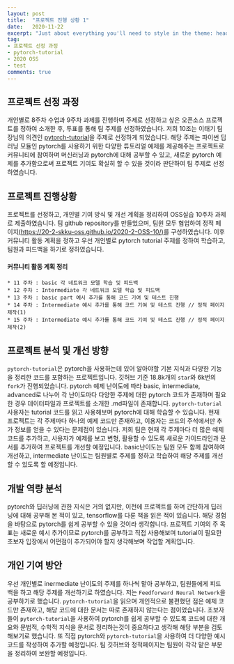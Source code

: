 ```yaml
---
layout: post
title:  "프로젝트 진행 상황 1"
date:   2020-11-22
excerpt: "Just about everything you'll need to style in the theme: headings, paragraphs, blockquotes, tables, code blocks, and more."
tag:
- 프로젝트 선정 과정
- pytorch-tutorial
- 2020 OSS
- test
comments: true
---
```


## 프로젝트 선정 과정

 개인별로 8주차 수업과 9주차 과제를 진행하며 주제로 선정하고 싶은 오픈소스 프로젝트를 정하여 소개한 후, 투표를 통해 팀 주제를 선정하였습니다. 저희 10조는 이태기 팀장님의 의견인 [pytorch-tutorial](https://github.com/yunjey/pytorch-tutorial)을 주제로 선정하게 되었습니다. 해당 주제는 파이썬 딥러닝 모듈인 pytorch를 사용하기 위한 다양한 튜토리얼 예제를 제공해주는 프로젝트로 커뮤니티에 참여하며 머신러닝과 pytorch에 대해 공부할 수 있고, 새로운 pytorch 예제를 추가함으로써 프로젝트 기여도 확실히 할 수 있을 것이라 판단하여 팀 주제로 선정하였습니다.

## 프로젝트 진행상황

 프로젝트를 선정하고, 개인별 기여 방식 및 개선 계획을 정리하여 OSS실습 10주차 과제로 제출하였습니다. 팀 github repository를 만들었으며, 팀원 모두 협업하여 정적 페이지[(https://20-2-skku-oss.github.io/2020-2-OSS-10/)](https://20-2-skku-oss.github.io/2020-2-OSS-10/)를 구성하였습니다.
 이후 커뮤니티 활동 계획을 정하고 우선 개인별로 pytorch tutorial 주제를 정하여 학습하고, 팀원과 피드백을 하기로 정하였습니다.
 
   #### 커뮤니티 활동 계획 정리
    * 11 주차 : basic 각 네트워크 모델 학습 및 피드백
    * 12 주차 : Intermediate 각 네트워크 모델 학습 및 피드백
    * 13 주차 : basic part 예시 추가를 통해 코드 기여 및 테스트 진행
    * 14 주차 : Intermediate 예시 추가를 통해 코드 기여 및 테스트 진행 // 정적 페이지 제작(1)
    * 15 주차 : Intermediate 예시 추가를 통해 코드 기여 및 테스트 진행 // 정적 페이지 제작(2)
 
 ## 프로젝트 분석 및 개선 방향
 
 `pytorch-tutorial`은 pytorch을 사용하는데 있어 알아야할 기본 지식과 다양한 기능을 정리한 코드를 포함하는 프로젝트입니다. 깃허브 기준 18.8k개의 `star`와 6k번의 `fork`가 진행되었습니다. 
 pytorch 예제 난이도에 따라 basic, intermediate, advanced로 나누어 각 난이도마다 다양한 주제에 대한 pytorch 코드가 존재하며 필요한 경우 데이터파일과 프로젝트를 소개한 .md파일이 존재합니다. `pytorch-tutorial` 사용자는 tutorial 코드를 읽고 사용해보며 pytorch에 대해 학습할 수 있습니다.
  현재 프로젝트는 각 주제마다 하나의 예제 코드만 존재하고, 이용자는 코드의 주석에서만 추가 정보를 얻을 수 있다는 문제점이 있습니다. 저희 팀은 현재 각 주제마다 더 많은 예제 코드를 추가하고, 사용자가 예제를 보고 변형, 활용할 수 있도록 새로운 가이드라인과 문서를 추가하여 프로젝트를 개선할 예정입니다.
  basic난이도는 팀원 모두 함께 참여하여 개선하고, intermediate 난이도는 팀원별로 주제를 정하고 학습하여 해당 주제를 개선할 수 있도록 할 예정입니다.
  
  
## 개발 역량 분석

 pytorch와 딥러닝에 관한 지식은 거의 없지만, 이전에 프로젝트를 하며 간단하게 딥러닝에 대해 공부해 본 적이 있고, tensorflow를 다룬 책을 읽은 적이 있습니다. 해당 경험을 바탕으로 pytorch를 쉽게 공부할 수 있을 것이라 생각합니다. 프로젝트 기여의 주 목표는 새로운 예시 추가이므로 pytorch를 공부하고 직접 사용해보며 tutorial이 필요한 초보자 입장에서 어떤점이 추가되어야 할지 생각해보며 작업할 계획입니다.
 
## 개인 기여 방안
 
 우선 개인별로 inermediate 난이도의 주제를 하나씩 맡아 공부하고, 팀원들에게 피드백을 하고 해당 주제를 개선하기로 하였습니다. 저는 `Feedforward Neural Network`을 공부하기로 했습니다.
 `pytorch-tutorial`을 읽으며 개인적으로 불편했던 점은 예제 코드만 존재하고, 해당 코드에 대한 문서는 따로 존재하지 않는다는 점이었습니다. 초보자들이 `pytorch-tutorial`을 사용하여 pytorch를 쉽게 공부할 수 있도록 코드에 대한 개요와 문법적, 수학적 지식을 문서로 정리하는것이 중요하다고 생각해 해당 부분을 검토해보기로 했습니다.
 또 직접 pytorch와 `pytorch-tutorial`을 사용하여 더 다양한 예시 코드를 작성하여 추가할 예정입니다.
 팀 깃허브와 정적페이지는 팀원이 각각 맡은 부분을 정리하여 보완할 예정입니다.
